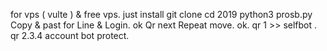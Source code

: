 for vps ( vulte ) & free vps. 
just install git clone 
cd 2019
python3 prosb.py
Copy & past for Line & Login. ok Qr next Repeat move. 
ok. qr 1 >> selfbot . qr 2.3.4  account bot protect. 
